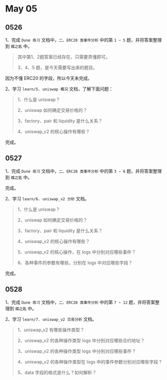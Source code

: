 # May 05

## 0526

1、完成 `Dune 练习` 文档中，`二、ERC20 类事件分析` 中的第 `1 ~ 5` 题，并将答案整理到 `蝶之匙` 中。

> 
> 其中第1、2题答案已经存在，只需要弄懂即可。
>
> 3、4、5 题，是今天需要写出来的题目。

因为不懂 ERC20 的字段，所以今天未完成。

2、学习 `learn/5. uniswap 概况` 文档，了解下面问题：

>
> 1、什么是 uniswap？
>
> 2、uniswap 如何确定交易价格的？
>
> 3、factory、pair 和 liquidity 是什么关系？
>
> 4、uniswap_v2 的核心操作有哪些？

完成。

## 0527

1、完成 `Dune 练习` 文档中，`二、ERC20 类事件分析` 中的第 `3 ~ 6` 题，并将答案整理到 `蝶之匙` 中。

完成。

2、学习 `learn/6. uniswap_v2 分析` 文档。

> 
> 1、什么是 uniswap？
>
> 2、uniswap 如何确定交易价格的？
>
> 3、factory、pair 和 liquidity 是什么关系？
>
> 4、uniswap_v2 的核心操作有哪些？
>
> 5、uniswap_v2 的核心操作，在 logs 中分别对应哪些事件？
>
> 6、各种事件的参数有哪些，分别在 logs 中对应哪些字段？

完成。

## 0528

1、完成 `Dune 练习` 文档中，`二、ERC20 类事件分析` 中的第 `7 ~ 12` 题，并将答案整理到 `蝶之匙` 中。

2、学习 `learn/7. uniswap_v2 交易分析` 文档。

> 
> 1、uniswap_v2 有哪些操作类型？
> 
> 2、uniswap_v2 的各种操作类型 logs 中分别对应哪些合约地址？
> 
> 3、uniswap_v2 的各种操作类型 logs 中分别对应哪些事件？
> 
> 4、uniswap_v2 的各种操作类型在 logs 中的事件参数分别对应哪些字段？
> 
> 5、data 字段的格式是什么？如何解析？